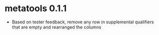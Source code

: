 # metatools 0.1.1

* Based on tester feedback, remove any row in supplemental qualifiers that are empty and rearranged the columns

